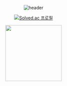 <div align="center">
  
  ![header](https://capsule-render.vercel.app/api?type=Waving&text=HelloWorld!)










[![Solved.ac 프로필](http://mazassumnida.wtf/api/v2/generate_badge?boj=ewhk9887)](https://solved.ac/ewhk9887)
    









  
<a href="https://github.com/maximizemaxwell"><img align="center" style="height:180px" src="https://github-readme-stats.vercel.app/api/top-langs/?username=maximizemaxwell&layout=compact&theme=nord&hide_border=true" /></a>

</div>
<!--
**maximizemaxwell/maximizemaxwell** is a ✨ _special_ ✨ repository because its `README.md` (this file) appears on your GitHub profile.

Here are some ideas to get you started:

- 🔭 I’m currently working on ...
- 🌱 I’m currently learning ...
- 👯 I’m looking to collaborate on ...
- 🤔 I’m looking for help with ...
- 💬 Ask me about ...
- 📫 How to reach me: ...
- 😄 Pronouns: ...
- ⚡ Fun fact: ...
-->
